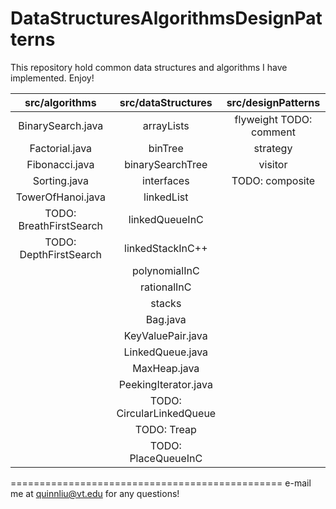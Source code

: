 DataStructuresAlgorithmsDesignPatterns
======================================

This repository hold common data structures and algorithms I have implemented. Enjoy!

|src/algorithms                  |src/dataStructures               |src/designPatterns        |
|:------------------------------:|:-------------------------------:|:------------------------:|
|BinarySearch.java               |arrayLists                       |flyweight TODO: comment   |
|Factorial.java                  |binTree                          |strategy                  |
|Fibonacci.java                  |binarySearchTree                 |visitor                   |
|Sorting.java                    |interfaces                       |TODO: composite           |
|TowerOfHanoi.java               |linkedList                       |
|TODO: BreathFirstSearch         |linkedQueueInC                   |  
|TODO: DepthFirstSearch          |linkedStackInC++                 |    
                                 |polynomialInC                    | 
                                 |rationalInC                      | 
                                 |stacks                           | 
                                 |Bag.java                         |
                                 |KeyValuePair.java                |     
                                 |LinkedQueue.java                 |     
                                 |MaxHeap.java                     | 
                                 |PeekingIterator.java             |         
                                 |TODO: CircularLinkedQueue        |              
                                 |TODO: Treap                      | 
                                 |TODO: PlaceQueueInC              |        

===============================================
e-mail me at quinnliu@vt.edu for any questions!